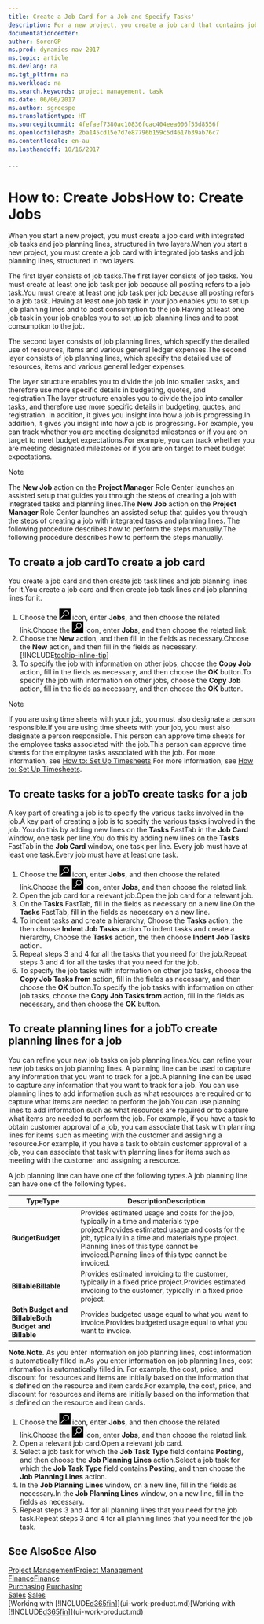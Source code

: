 ```yaml
---
title: Create a Job Card for a Job and Specify Tasks'
description: For a new project, you create a job card that contains job tasks and planning lines, to help you manage progress and budgets.
documentationcenter: 
author: SorenGP
ms.prod: dynamics-nav-2017
ms.topic: article
ms.devlang: na
ms.tgt_pltfrm: na
ms.workload: na
ms.search.keywords: project management, task
ms.date: 06/06/2017
ms.author: sgroespe
ms.translationtype: HT
ms.sourcegitcommit: 4fefaef7380ac10836fcac404eea006f55d8556f
ms.openlocfilehash: 2ba145cd15e7d7e87796b159c5d4617b39ab76c7
ms.contentlocale: en-au
ms.lasthandoff: 10/16/2017

---
```

# <a name="how-to-create-jobs"></a><span data-ttu-id="bb1cf-103">How to: Create Jobs</span><span class="sxs-lookup"><span data-stu-id="bb1cf-103">How to: Create Jobs</span></span>
<span data-ttu-id="bb1cf-104">When you start a new project, you must create a job card with integrated job tasks and job planning lines, structured in two layers.</span><span class="sxs-lookup"><span data-stu-id="bb1cf-104">When you start a new project, you must create a job card with integrated job tasks and job planning lines, structured in two layers.</span></span>  

<span data-ttu-id="bb1cf-105">The first layer consists of job tasks.</span><span class="sxs-lookup"><span data-stu-id="bb1cf-105">The first layer consists of job tasks.</span></span> <span data-ttu-id="bb1cf-106">You must create at least one job task per job because all posting refers to a job task.</span><span class="sxs-lookup"><span data-stu-id="bb1cf-106">You must create at least one job task per job because all posting refers to a job task.</span></span> <span data-ttu-id="bb1cf-107">Having at least one job task in your job enables you to set up job planning lines and to post consumption to the job.</span><span class="sxs-lookup"><span data-stu-id="bb1cf-107">Having at least one job task in your job enables you to set up job planning lines and to post consumption to the job.</span></span>

<span data-ttu-id="bb1cf-108">The second layer consists of job planning lines, which specify the detailed use of resources, items and various general ledger expenses.</span><span class="sxs-lookup"><span data-stu-id="bb1cf-108">The second layer consists of job planning lines, which specify the detailed use of resources, items and various general ledger expenses.</span></span>

<span data-ttu-id="bb1cf-109">The layer structure enables you to divide the job into smaller tasks, and therefore use more specific details in budgeting, quotes, and registration.</span><span class="sxs-lookup"><span data-stu-id="bb1cf-109">The layer structure enables you to divide the job into smaller tasks, and therefore use more specific details in budgeting, quotes, and registration.</span></span> <span data-ttu-id="bb1cf-110">In addition, it gives you insight into how a job is progressing.</span><span class="sxs-lookup"><span data-stu-id="bb1cf-110">In addition, it gives you insight into how a job is progressing.</span></span> <span data-ttu-id="bb1cf-111">For example, you can track whether you are meeting designated milestones or if you are on target to meet budget expectations.</span><span class="sxs-lookup"><span data-stu-id="bb1cf-111">For example, you can track whether you are meeting designated milestones or if you are on target to meet budget expectations.</span></span>

> [!NOTE]  
>   <span data-ttu-id="bb1cf-112">The **New Job** action on the **Project Manager** Role Center launches an assisted setup that guides you through the steps of creating a job with integrated tasks and planning lines.</span><span class="sxs-lookup"><span data-stu-id="bb1cf-112">The **New Job** action on the **Project Manager** Role Center launches an assisted setup that guides you through the steps of creating a job with integrated tasks and planning lines.</span></span> <span data-ttu-id="bb1cf-113">The following procedure describes how to perform the steps manually.</span><span class="sxs-lookup"><span data-stu-id="bb1cf-113">The following procedure describes how to perform the steps manually.</span></span>

## <a name="to-create-a-job-card"></a><span data-ttu-id="bb1cf-114">To create a job card</span><span class="sxs-lookup"><span data-stu-id="bb1cf-114">To create a job card</span></span>
<span data-ttu-id="bb1cf-115">You create a job card and then create job task lines and job planning lines for it.</span><span class="sxs-lookup"><span data-stu-id="bb1cf-115">You create a job card and then create job task lines and job planning lines for it.</span></span>

1. <span data-ttu-id="bb1cf-116">Choose the ![Search for Page or Report](media/ui-search/search_small.png "Search for Page or Report icon") icon, enter **Jobs**, and then choose the related link.</span><span class="sxs-lookup"><span data-stu-id="bb1cf-116">Choose the ![Search for Page or Report](media/ui-search/search_small.png "Search for Page or Report icon") icon, enter **Jobs**, and then choose the related link.</span></span>  
2. <span data-ttu-id="bb1cf-117">Choose the **New** action, and then fill in the fields as necessary.</span><span class="sxs-lookup"><span data-stu-id="bb1cf-117">Choose the **New** action, and then fill in the fields as necessary.</span></span> [!INCLUDE[tooltip-inline-tip](includes/tooltip-inline-tip_md.md)]
3. <span data-ttu-id="bb1cf-118">To specify the job with information on other jobs, choose the **Copy Job** action, fill in the fields as necessary, and then choose the **OK** button.</span><span class="sxs-lookup"><span data-stu-id="bb1cf-118">To specify the job with information on other jobs, choose the **Copy Job** action, fill in the fields as necessary, and then choose the **OK** button.</span></span>

> [!NOTE]  
>   <span data-ttu-id="bb1cf-119">If you are using time sheets with your job, you must also designate a person responsible.</span><span class="sxs-lookup"><span data-stu-id="bb1cf-119">If you are using time sheets with your job, you must also designate a person responsible.</span></span> <span data-ttu-id="bb1cf-120">This person can approve time sheets for the employee tasks associated with the job.</span><span class="sxs-lookup"><span data-stu-id="bb1cf-120">This person can approve time sheets for the employee tasks associated with the job.</span></span> <span data-ttu-id="bb1cf-121">For more information, see [How to: Set Up Timesheets](projects-how-setup-time-sheets.md).</span><span class="sxs-lookup"><span data-stu-id="bb1cf-121">For more information, see [How to: Set Up Timesheets](projects-how-setup-time-sheets.md).</span></span>

## <a name="to-create-tasks-for-a-job"></a><span data-ttu-id="bb1cf-122">To create tasks for a job</span><span class="sxs-lookup"><span data-stu-id="bb1cf-122">To create tasks for a job</span></span>
<span data-ttu-id="bb1cf-123">A key part of creating a job is to specify the various tasks involved in the job.</span><span class="sxs-lookup"><span data-stu-id="bb1cf-123">A key part of creating a job is to specify the various tasks involved in the job.</span></span> <span data-ttu-id="bb1cf-124">You do this by adding new lines on the **Tasks** FastTab in the **Job Card** window, one task per line.</span><span class="sxs-lookup"><span data-stu-id="bb1cf-124">You do this by adding new lines on the **Tasks** FastTab in the **Job Card** window, one task per line.</span></span> <span data-ttu-id="bb1cf-125">Every job must have at least one task.</span><span class="sxs-lookup"><span data-stu-id="bb1cf-125">Every job must have at least one task.</span></span>

1. <span data-ttu-id="bb1cf-126">Choose the ![Search for Page or Report](media/ui-search/search_small.png "Search for Page or Report icon") icon, enter **Jobs**, and then choose the related link.</span><span class="sxs-lookup"><span data-stu-id="bb1cf-126">Choose the ![Search for Page or Report](media/ui-search/search_small.png "Search for Page or Report icon") icon, enter **Jobs**, and then choose the related link.</span></span>
2. <span data-ttu-id="bb1cf-127">Open the job card for a relevant job.</span><span class="sxs-lookup"><span data-stu-id="bb1cf-127">Open the job card for a relevant job.</span></span>
3. <span data-ttu-id="bb1cf-128">On the **Tasks** FastTab, fill in the fields as necessary on a new line.</span><span class="sxs-lookup"><span data-stu-id="bb1cf-128">On the **Tasks** FastTab, fill in the fields as necessary on a new line.</span></span>
4. <span data-ttu-id="bb1cf-129">To indent tasks and create a hierarchy, Choose the **Tasks** action, the then choose **Indent Job Tasks** action.</span><span class="sxs-lookup"><span data-stu-id="bb1cf-129">To indent tasks and create a hierarchy, Choose the **Tasks** action, the then choose **Indent Job Tasks** action.</span></span>
5. <span data-ttu-id="bb1cf-130">Repeat steps 3 and 4 for all the tasks that you need for the job.</span><span class="sxs-lookup"><span data-stu-id="bb1cf-130">Repeat steps 3 and 4 for all the tasks that you need for the job.</span></span>
6. <span data-ttu-id="bb1cf-131">To specify the job tasks with information on other job tasks, choose the **Copy Job Tasks from** action, fill in the fields as necessary, and then choose the **OK** button.</span><span class="sxs-lookup"><span data-stu-id="bb1cf-131">To specify the job tasks with information on other job tasks, choose the **Copy Job Tasks from** action, fill in the fields as necessary, and then choose the **OK** button.</span></span>

## <a name="to-create-planning-lines-for-a-job"></a><span data-ttu-id="bb1cf-132">To create planning lines for a job</span><span class="sxs-lookup"><span data-stu-id="bb1cf-132">To create planning lines for a job</span></span>
<span data-ttu-id="bb1cf-133">You can refine your new job tasks on job planning lines.</span><span class="sxs-lookup"><span data-stu-id="bb1cf-133">You can refine your new job tasks on job planning lines.</span></span> <span data-ttu-id="bb1cf-134">A planning line can be used to capture any information that you want to track for a job.</span><span class="sxs-lookup"><span data-stu-id="bb1cf-134">A planning line can be used to capture any information that you want to track for a job.</span></span> <span data-ttu-id="bb1cf-135">You can use planning lines to add information such as what resources are required or to capture what items are needed to perform the job.</span><span class="sxs-lookup"><span data-stu-id="bb1cf-135">You can use planning lines to add information such as what resources are required or to capture what items are needed to perform the job.</span></span> <span data-ttu-id="bb1cf-136">For example, if you have a task to obtain customer approval of a job, you can associate that task with planning lines for items such as meeting with the customer and assigning a resource.</span><span class="sxs-lookup"><span data-stu-id="bb1cf-136">For example, if you have a task to obtain customer approval of a job, you can associate that task with planning lines for items such as meeting with the customer and assigning a resource.</span></span>  

<span data-ttu-id="bb1cf-137">A job planning line can have one of the following types.</span><span class="sxs-lookup"><span data-stu-id="bb1cf-137">A job planning line can have one of the following types.</span></span>  

| <span data-ttu-id="bb1cf-138">Type</span><span class="sxs-lookup"><span data-stu-id="bb1cf-138">Type</span></span> | <span data-ttu-id="bb1cf-139">Description</span><span class="sxs-lookup"><span data-stu-id="bb1cf-139">Description</span></span> |
| --- | --- |
| <span data-ttu-id="bb1cf-140">**Budget**</span><span class="sxs-lookup"><span data-stu-id="bb1cf-140">**Budget**</span></span> |<span data-ttu-id="bb1cf-141">Provides estimated usage and costs for the job, typically in a time and materials type project.</span><span class="sxs-lookup"><span data-stu-id="bb1cf-141">Provides estimated usage and costs for the job, typically in a time and materials type project.</span></span> <span data-ttu-id="bb1cf-142">Planning lines of this type cannot be invoiced.</span><span class="sxs-lookup"><span data-stu-id="bb1cf-142">Planning lines of this type cannot be invoiced.</span></span> |
| <span data-ttu-id="bb1cf-143">**Billable**</span><span class="sxs-lookup"><span data-stu-id="bb1cf-143">**Billable**</span></span> |<span data-ttu-id="bb1cf-144">Provides estimated invoicing to the customer, typically in a fixed price project.</span><span class="sxs-lookup"><span data-stu-id="bb1cf-144">Provides estimated invoicing to the customer, typically in a fixed price project.</span></span> |
| <span data-ttu-id="bb1cf-145">**Both Budget and Billable**</span><span class="sxs-lookup"><span data-stu-id="bb1cf-145">**Both Budget and Billable**</span></span> |<span data-ttu-id="bb1cf-146">Provides budgeted usage equal to what you want to invoice.</span><span class="sxs-lookup"><span data-stu-id="bb1cf-146">Provides budgeted usage equal to what you want to invoice.</span></span> |

<span data-ttu-id="bb1cf-147">**Note**.</span><span class="sxs-lookup"><span data-stu-id="bb1cf-147">**Note**.</span></span> <span data-ttu-id="bb1cf-148">As you enter information on job planning lines, cost information is automatically filled in.</span><span class="sxs-lookup"><span data-stu-id="bb1cf-148">As you enter information on job planning lines, cost information is automatically filled in.</span></span> <span data-ttu-id="bb1cf-149">For example, the cost, price, and discount for resources and items are initially based on the information that is defined on the resource and item cards.</span><span class="sxs-lookup"><span data-stu-id="bb1cf-149">For example, the cost, price, and discount for resources and items are initially based on the information that is defined on the resource and item cards.</span></span>

1. <span data-ttu-id="bb1cf-150">Choose the ![Search for Page or Report](media/ui-search/search_small.png "Search for Page or Report icon") icon, enter **Jobs**, and then choose the related link.</span><span class="sxs-lookup"><span data-stu-id="bb1cf-150">Choose the ![Search for Page or Report](media/ui-search/search_small.png "Search for Page or Report icon") icon, enter **Jobs**, and then choose the related link.</span></span>
2. <span data-ttu-id="bb1cf-151">Open a relevant job card.</span><span class="sxs-lookup"><span data-stu-id="bb1cf-151">Open a relevant job card.</span></span>
3. <span data-ttu-id="bb1cf-152">Select a job task for which the **Job Task Type** field contains **Posting**, and then choose the **Job Planning Lines** action.</span><span class="sxs-lookup"><span data-stu-id="bb1cf-152">Select a job task for which the **Job Task Type** field contains **Posting**, and then choose the **Job Planning Lines** action.</span></span>  
4. <span data-ttu-id="bb1cf-153">In the **Job Planning Lines** window, on a new line, fill in the fields as necessary.</span><span class="sxs-lookup"><span data-stu-id="bb1cf-153">In the **Job Planning Lines** window, on a new line, fill in the fields as necessary.</span></span>
5. <span data-ttu-id="bb1cf-154">Repeat steps 3 and 4 for all planning lines that you need for the job task.</span><span class="sxs-lookup"><span data-stu-id="bb1cf-154">Repeat steps 3 and 4 for all planning lines that you need for the job task.</span></span>

## <a name="see-also"></a><span data-ttu-id="bb1cf-155">See Also</span><span class="sxs-lookup"><span data-stu-id="bb1cf-155">See Also</span></span>
[<span data-ttu-id="bb1cf-156">Project Management</span><span class="sxs-lookup"><span data-stu-id="bb1cf-156">Project Management</span></span>](projects-manage-projects.md)  
[<span data-ttu-id="bb1cf-157">Finance</span><span class="sxs-lookup"><span data-stu-id="bb1cf-157">Finance</span></span>](finance.md)  
<span data-ttu-id="bb1cf-158">[Purchasing](purchasing-manage-purchasing.md)       </span><span class="sxs-lookup"><span data-stu-id="bb1cf-158">[Purchasing](purchasing-manage-purchasing.md)       </span></span>  
<span data-ttu-id="bb1cf-159">[Sales](sales-manage-sales.md)    </span><span class="sxs-lookup"><span data-stu-id="bb1cf-159">[Sales](sales-manage-sales.md)    </span></span>  
<span data-ttu-id="bb1cf-160">[Working with [!INCLUDE[d365fin](includes/d365fin_md.md)]](ui-work-product.md)</span><span class="sxs-lookup"><span data-stu-id="bb1cf-160">[Working with [!INCLUDE[d365fin](includes/d365fin_md.md)]](ui-work-product.md)</span></span>  

